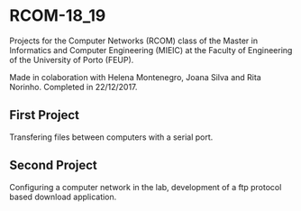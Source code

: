 # RCOM-18_19

Projects for the Computer Networks (RCOM) class of the Master in Informatics and Computer Engineering (MIEIC) at the Faculty of Engineering of the University of Porto (FEUP).

Made in colaboration with Helena Montenegro, Joana Silva and Rita Norinho.
Completed in 22/12/2017.

## First Project
Transfering files between computers with a serial port.

## Second Project
Configuring a computer network in the lab, development of a ftp protocol based download application.
